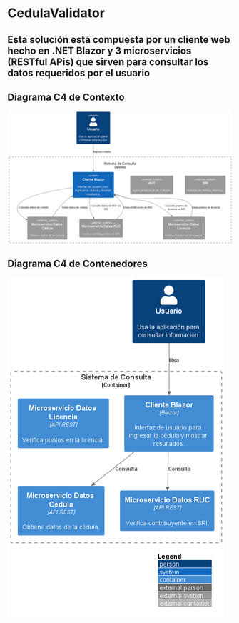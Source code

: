 # CedulaValidator

## Esta solución está compuesta por un cliente web hecho en .NET Blazor y 3 microservicios (RESTful APis) que sirven para consultar los datos requeridos por el usuario

## Diagrama C4 de Contexto

![Diagrama C4 de Contexto](./outs/docs/diagrama-context/Context.png)

## Diagrama C4 de Contenedores

![Diagrama C4 de Contenedores](./outs/docs/diagrama-contenedores/Contenedores.png)
